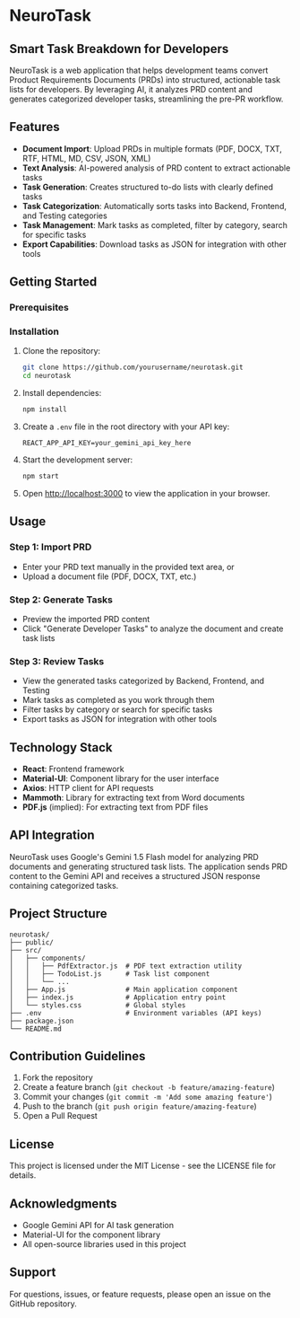 # NeuroTask

## Smart Task Breakdown for Developers

NeuroTask is a web application that helps development teams convert Product Requirements Documents (PRDs) into structured, actionable task lists for developers. By leveraging AI, it analyzes PRD content and generates categorized developer tasks, streamlining the pre-PR workflow.

## Features

- **Document Import**: Upload PRDs in multiple formats (PDF, DOCX, TXT, RTF, HTML, MD, CSV, JSON, XML)
- **Text Analysis**: AI-powered analysis of PRD content to extract actionable tasks
- **Task Generation**: Creates structured to-do lists with clearly defined tasks
- **Task Categorization**: Automatically sorts tasks into Backend, Frontend, and Testing categories
- **Task Management**: Mark tasks as completed, filter by category, search for specific tasks
- **Export Capabilities**: Download tasks as JSON for integration with other tools

## Getting Started

### Prerequisites

### Installation

1. Clone the repository:
   ```bash
   git clone https://github.com/yourusername/neurotask.git
   cd neurotask
   ```

2. Install dependencies:
   ```bash
   npm install
   ```

3. Create a `.env` file in the root directory with your API key:
   ```
   REACT_APP_API_KEY=your_gemini_api_key_here
   ```

4. Start the development server:
   ```bash
   npm start
   ```

5. Open [http://localhost:3000](http://localhost:3000) to view the application in your browser.

## Usage

### Step 1: Import PRD
- Enter your PRD text manually in the provided text area, or
- Upload a document file (PDF, DOCX, TXT, etc.)

### Step 2: Generate Tasks
- Preview the imported PRD content
- Click "Generate Developer Tasks" to analyze the document and create task lists

### Step 3: Review Tasks
- View the generated tasks categorized by Backend, Frontend, and Testing
- Mark tasks as completed as you work through them
- Filter tasks by category or search for specific tasks
- Export tasks as JSON for integration with other tools

## Technology Stack

- **React**: Frontend framework
- **Material-UI**: Component library for the user interface
- **Axios**: HTTP client for API requests
- **Mammoth**: Library for extracting text from Word documents
- **PDF.js** (implied): For extracting text from PDF files

## API Integration

NeuroTask uses Google's Gemini 1.5 Flash model for analyzing PRD documents and generating structured task lists. The application sends PRD content to the Gemini API and receives a structured JSON response containing categorized tasks.

## Project Structure

```
neurotask/
├── public/
├── src/
│   ├── components/
│   │   ├── PdfExtractor.js  # PDF text extraction utility
│   │   ├── TodoList.js      # Task list component
│   │   └── ...
│   ├── App.js               # Main application component
│   ├── index.js             # Application entry point
│   └── styles.css           # Global styles
├── .env                     # Environment variables (API keys)
├── package.json
└── README.md
```

## Contribution Guidelines

1. Fork the repository
2. Create a feature branch (`git checkout -b feature/amazing-feature`)
3. Commit your changes (`git commit -m 'Add some amazing feature'`)
4. Push to the branch (`git push origin feature/amazing-feature`)
5. Open a Pull Request

## License

This project is licensed under the MIT License - see the LICENSE file for details.

## Acknowledgments

- Google Gemini API for AI task generation
- Material-UI for the component library
- All open-source libraries used in this project

## Support

For questions, issues, or feature requests, please open an issue on the GitHub repository.